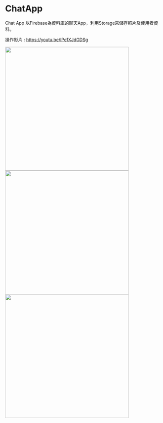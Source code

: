 # ChatApp

Chat App
以Firebase為資料庫的聊天App，利用Storage來儲存照片及使用者資料。

操作影片 : https://youtu.be/lPe1XJdGDSg

<img src="https://images.cakeresume.com/82MYN/lencatshark/f1ddee6d-3853-44e3-96fc-03683561074a.jpg" width="400">
<img src="https://images.cakeresume.com/82MYN/lencatshark/db814c80-ae22-4c56-b4fb-7b228bb5f3a8.jpg" width="400">
<img src="https://images.cakeresume.com/82MYN/lencatshark/8812372a-27cd-4459-aea9-859a97dcd67b.jpg" width="400">
